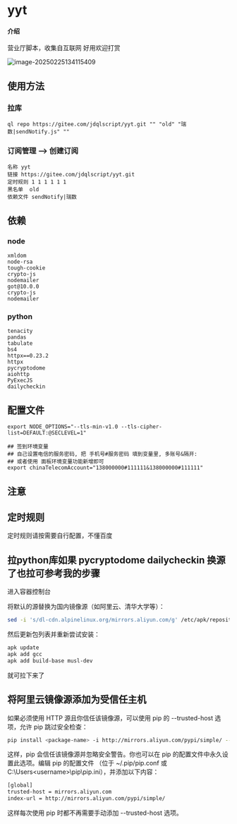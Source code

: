 # yyt

#### 介绍
营业厅脚本，收集自互联网 好用欢迎打赏

![image-20250225134115409](https://img.hnking.cn//blog/202502251341542.png)

## 使用方法
### 拉库

```
ql repo https://gitee.com/jdqlscript/yyt.git "" "old" "瑞数|sendNotify.js" ""
```

### 订阅管理 --> 创建订阅 

```
名称 yyt
链接 https://gitee.com/jdqlscript/yyt.git
定时规则 1 1 1 1 1 1
黑名单  old
依赖文件 sendNotify|瑞数
```


## 依赖
### node

```
xmldom
node-rsa	
tough-cookie	
crypto-js	
nodemailer	
got@10.0.0	
crypto-js	
nodemailer
```



### python

```
tenacity
pandas
tabulate
bs4
httpx==0.23.2	
httpx	
pycryptodome	
aiohttp	
PyExecJS	
dailycheckin
```


## 配置文件

```
export NODE_OPTIONS="--tls-min-v1.0 --tls-cipher-list=DEFAULT:@SECLEVEL=1"

## 签到环境变量
## 自己设置电信的服务密码, 把 手机号#服务密码 填到变量里, 多账号&隔开: 
## 或者使用 面板环境变量功能新增即可
export chinaTelecomAccount="138000000#111111&138000000#111111"

```
## 注意



## 定时规则
定时规则请按需要自行配置，不懂百度

## 拉python库如果 pycryptodome dailycheckin 换源了也拉可参考我的步骤
进入容器控制台

将默认的源替换为国内镜像源（如阿里云、清华大学等）：

```bash
sed -i 's/dl-cdn.alpinelinux.org/mirrors.aliyun.com/g' /etc/apk/repositories
```
然后更新包列表并重新尝试安装：

```bash
apk update
apk add gcc
apk add build-base musl-dev
```
就可拉下来了

## 将阿里云镜像源添加为受信任主机
如果必须使用 HTTP 源且你信任该镜像源，可以使用 pip 的 --trusted-host 选项，允许 pip 跳过安全检查：

```bash
pip install <package-name> -i http://mirrors.aliyun.com/pypi/simple/ --trusted-host mirrors.aliyun.com

```
这样，pip 会信任该镜像源并忽略安全警告。你也可以在 pip 的配置文件中永久设置此选项。编辑 pip 的配置文件
（位于 ~/.pip/pip.conf 或 C:\Users\<username>\pip\pip.ini），并添加以下内容：

```bash
[global]
trusted-host = mirrors.aliyun.com
index-url = http://mirrors.aliyun.com/pypi/simple/

```
这样每次使用 pip 时都不再需要手动添加 --trusted-host 选项。